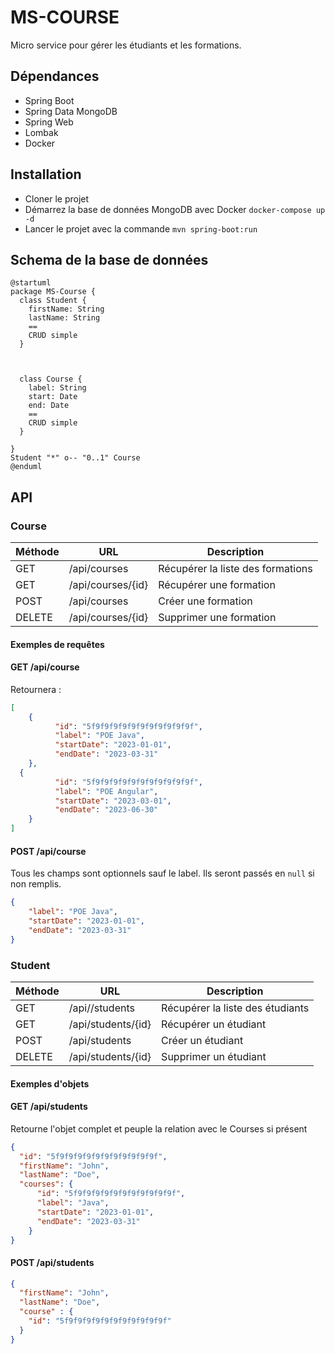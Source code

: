 # MS-COURSE

Micro service pour gérer les étudiants et les formations.

## Dépendances

- Spring Boot
- Spring Data MongoDB
- Spring Web
- Lombak
- Docker

## Installation

- Cloner le projet
- Démarrez la base de données MongoDB avec Docker `docker-compose up -d`
- Lancer le projet avec la commande `mvn spring-boot:run`

## Schema de la base de données

```plantuml
@startuml
package MS-Course {
  class Student {
    firstName: String
    lastName: String
    ==
    CRUD simple
  }
  
  
  
  class Course {
    label: String
    start: Date
    end: Date
    ==
    CRUD simple
  }

}
Student "*" o-- "0..1" Course
@enduml
```

## API

### Course

| Méthode | URL            | Description |
| --- |----------------| --- |
| GET | /api/courses | Récupérer la liste des formations |
| GET | /api/courses/{id} | Récupérer une formation |
| POST | /api/courses | Créer une formation |
| DELETE | /api/courses/{id} | Supprimer une formation |

#### Exemples de requêtes

#### GET /api/course

Retournera :

```json
[
    {
          "id": "5f9f9f9f9f9f9f9f9f9f9f9f",
          "label": "POE Java",
          "startDate": "2023-01-01",
          "endDate": "2023-03-31"
    },
  {
          "id": "5f9f9f9f9f9f9f9f9f9f9f9f",
          "label": "POE Angular",
          "startDate": "2023-03-01",
          "endDate": "2023-06-30"
    }
]
```

#### POST /api/course

Tous les champs sont optionnels sauf le label.
Ils seront passés en `null` si non remplis.

```json
{
    "label": "POE Java",
    "startDate": "2023-01-01",
    "endDate": "2023-03-31"
}
```

### Student

| Méthode | URL            | Description |
| --- |----------------| --- |
| GET | /api//students | Récupérer la liste des étudiants |
| GET | /api/students/{id} | Récupérer un étudiant |
| POST | /api/students | Créer un étudiant |
| DELETE | /api/students/{id} | Supprimer un étudiant |

#### Exemples d'objets

#### GET /api/students

Retourne l'objet complet et peuple la relation avec le Courses si présent

```json
{
  "id": "5f9f9f9f9f9f9f9f9f9f9f9f",
  "firstName": "John",
  "lastName": "Doe",
  "courses": {
      "id": "5f9f9f9f9f9f9f9f9f9f9f9f",
      "label": "Java",
      "startDate": "2023-01-01",
      "endDate": "2023-03-31"
    }
}
```

#### POST /api/students

```json
{
  "firstName": "John",
  "lastName": "Doe",
  "course" : {
    "id": "5f9f9f9f9f9f9f9f9f9f9f9f"
  }
}
```



